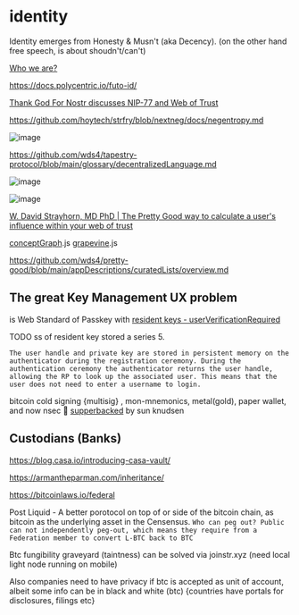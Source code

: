 # identity

Identity emerges from Honesty & Musn't (aka Decency). (on the other hand free speech, is about shoudn't/can't)

[Who we are?](https://letters.empiresec.co/p/what-are-we)

https://docs.polycentric.io/futo-id/

[Thank God For Nostr discusses NIP-77 and Web of Trust](https://fountain.fm/episode/aD6Jp6wGxOOitdqeaBii)

https://github.com/hoytech/strfry/blob/nextneg/docs/negentropy.md

![image](https://github.com/user-attachments/assets/cc0e0118-8dc8-4b77-ae2c-eb663336590a)

https://github.com/wds4/tapestry-protocol/blob/main/glossary/decentralizedLanguage.md

![image](https://github.com/user-attachments/assets/0568e807-5647-49e9-abd4-1b196d3c38dc)

![image](https://github.com/user-attachments/assets/80823e74-00eb-4098-83cb-77fb36083c3b)

[W. David Strayhorn, MD PhD | The Pretty Good way to calculate a user's influence within your web of trust](https://habla.news/a/naddr1qqxnzdes8q6rwv3hxs6rjvpeqgs98k45ww24g26dl8yatvefx3qrkaglp2yzu6dm3hv2vcxl822lqtgrqsqqqa28kn8wur)

[conceptGraph](https://github.com/wds4/brainstorm/blob/main/src/redux/features/conceptGraph/slice.js).js [grapevine](https://github.com/wds4/brainstorm/blob/main/src/redux/features/grapevine/slice.js).js

https://github.com/wds4/pretty-good/blob/main/appDescriptions/curatedLists/overview.md

## The great Key Management UX problem

is Web Standard of Passkey with [resident keys - userVerificationRequired](https://developers.yubico.com/WebAuthn/WebAuthn_Developer_Guide/Resident_Keys.html) 

TODO ss of resident key stored a series 5.

`The user handle and private key are stored in persistent memory on the authenticator during the registration ceremony. During the authentication ceremony the authenticator returns the user handle, allowing the RP to look up the associated user. This means that the user does not need to enter a username to login.`

bitcoin cold signing {multisig} , mon-mnemonics, metal(gold), paper wallet, and now nsec 🤦 [supperbacked](https://github.com/superbacked/superbacked) by sun knudsen

## Custodians (Banks)

https://blog.casa.io/introducing-casa-vault/

https://armantheparman.com/inheritance/

https://bitcoinlaws.io/federal

Post Liquid - A better porotocol on top of or side of the bitcoin chain, as bitcoin as the underlying asset in the Censensus. 
`Who can peg out? Public can not independently peg-out, which means they require from a Federation member to convert L-BTC back to BTC`

Btc fungibility graveyard (taintness) can be solved via joinstr.xyz (need local light node running on mobile) 

Also companies need to have privacy if btc is accepted as unit of account, albeit some info can be in black and white (btc) {countries have portals for disclosures, filings etc} 
